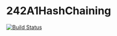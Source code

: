 # 242A1HashChaining
[![Build Status](https://travis-ci.org/AlexisSB/242A1HashChaining.svg?branch=master)](https://travis-ci.org/AlexisSB/242A1HashChaining)
